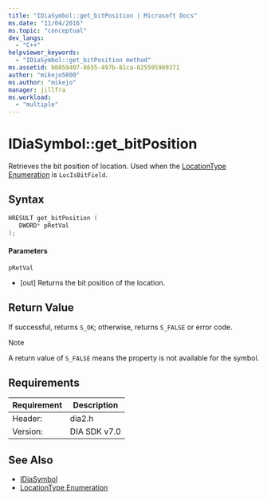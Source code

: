 ```yaml
---
title: "IDiaSymbol::get_bitPosition | Microsoft Docs"
ms.date: "11/04/2016"
ms.topic: "conceptual"
dev_langs:
  - "C++"
helpviewer_keywords:
  - "IDiaSymbol::get_bitPosition method"
ms.assetid: b0059407-8655-497b-81ca-025595989371
author: "mikejo5000"
ms.author: "mikejo"
manager: jillfra
ms.workload:
  - "multiple"
---
```

# IDiaSymbol::get_bitPosition
Retrieves the bit position of location. Used when the [LocationType Enumeration](../../debugger/debug-interface-access/locationtype.md) is `LocIsBitField`.

## Syntax

```C++
HRESULT get_bitPosition ( 
   DWORD* pRetVal
);
```

#### Parameters
 `pRetVal`
- [out] Returns the bit position of the location.

## Return Value
 If successful, returns `S_OK`; otherwise, returns `S_FALSE` or error code.

> [!NOTE]
>  A return value of `S_FALSE` means the property is not available for the symbol.

## Requirements

|Requirement|Description|
|-----------------|-----------------|
|Header:|dia2.h|
|Version:|DIA SDK v7.0|

## See Also
- [IDiaSymbol](../../debugger/debug-interface-access/idiasymbol.md)
- [LocationType Enumeration](../../debugger/debug-interface-access/locationtype.md)